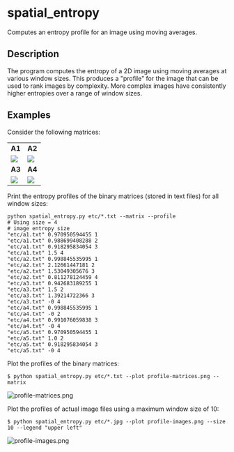 spatial\_entropy
================

Computes an entropy profile for an image using moving averages.

Description
-----------

The program computes the entropy of a 2D image using moving averages at various window sizes. This produces a "profile" for the image that can be used to rank images by complexity. More complex images have consistently higher entropies over a range of window sizes.

Examples
--------

Consider the following matrices:

<table>
<tr>
<td><strong>A1</strong></td>
<td><strong>A2</strong></td>
</tr>
<tr>
<td>
<img src="https://raw.github.com/synesthesiam/spatial_entropy/master/etc/a1.jpg" />
</td>
<td>
<img src="https://raw.github.com/synesthesiam/spatial_entropy/master/etc/a2.jpg" />
</td>
</tr>
<tr>
<td><strong>A3</strong></td>
<td><strong>A4</strong></td>
</tr>
<tr>
<td>
<img src="https://raw.github.com/synesthesiam/spatial_entropy/master/etc/a3.jpg" />
</td>
<td>
<img src="https://raw.github.com/synesthesiam/spatial_entropy/master/etc/a4.jpg" />
</td>
</tr>
</table>

Print the entropy profiles of the binary matrices (stored in text files) for all window sizes:

    python spatial_entropy.py etc/*.txt --matrix --profile
    # Using size = 4
    # image entropy size
    "etc/a1.txt" 0.970950594455 1
    "etc/a1.txt" 0.988699408288 2
    "etc/a1.txt" 0.918295834054 3
    "etc/a1.txt" 1.5 4
    "etc/a2.txt" 0.998845535995 1
    "etc/a2.txt" 2.12661447181 2
    "etc/a2.txt" 1.53049305676 3
    "etc/a2.txt" 0.811278124459 4
    "etc/a3.txt" 0.942683189255 1
    "etc/a3.txt" 1.5 2
    "etc/a3.txt" 1.39214722366 3
    "etc/a3.txt" -0 4
    "etc/a4.txt" 0.998845535995 1
    "etc/a4.txt" -0 2
    "etc/a4.txt" 0.991076059838 3
    "etc/a4.txt" -0 4
    "etc/a5.txt" 0.970950594455 1
    "etc/a5.txt" 1.0 2
    "etc/a5.txt" 0.918295834054 3
    "etc/a5.txt" -0 4

Plot the profiles of the binary matrices:

    $ python spatial_entropy.py etc/*.txt --plot profile-matrices.png --matrix

![profile-matrices.png](https://raw.github.com/synesthesiam/spatial_entropy/master/profile-matrices.png)

Plot the profiles of actual image files using a maximum window size of 10:

    $ python spatial_entropy.py etc/*.jpg --plot profile-images.png --size 10 --legend "upper left"

![profile-images.png](https://raw.github.com/synesthesiam/spatial_entropy/master/profile-images.png)
